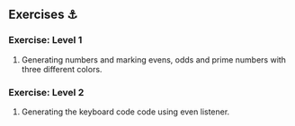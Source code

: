 ## Exercises ⚓ <br>

### Exercise: Level 1

1. Generating numbers and marking evens, odds and prime numbers with three different colors.<br>

### Exercise: Level 2

1. Generating the keyboard code code using even listener.
